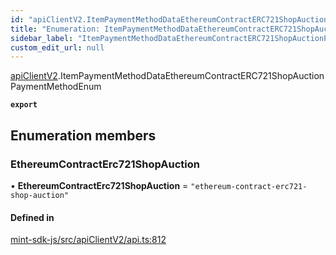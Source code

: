 ```yaml
---
id: "apiClientV2.ItemPaymentMethodDataEthereumContractERC721ShopAuctionPaymentMethodEnum"
title: "Enumeration: ItemPaymentMethodDataEthereumContractERC721ShopAuctionPaymentMethodEnum"
sidebar_label: "ItemPaymentMethodDataEthereumContractERC721ShopAuctionPaymentMethodEnum"
custom_edit_url: null
---
```


[apiClientV2](../modules/apiClientV2).ItemPaymentMethodDataEthereumContractERC721ShopAuctionPaymentMethodEnum

**`export`**

## Enumeration members

### EthereumContractErc721ShopAuction

• **EthereumContractErc721ShopAuction** = `"ethereum-contract-erc721-shop-auction"`

#### Defined in

[mint-sdk-js/src/apiClientV2/api.ts:812](https://github.com/KyuzanInc/mint-sdk-js/blob/d2ac52e/src/apiClientV2/api.ts#L812)
